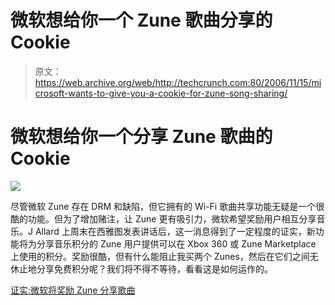 # 微软想给你一个 Zune 歌曲分享的 Cookie 

> 原文：<https://web.archive.org/web/http://techcrunch.com:80/2006/11/15/microsoft-wants-to-give-you-a-cookie-for-zune-song-sharing/>

# 微软想给你一个分享 Zune 歌曲的 Cookie

![](img/bba1d5e5f5ac82ae69ae31105f9dc749.png)

尽管微软 Zune 存在 DRM 和缺陷，但它拥有的 Wi-Fi 歌曲共享功能无疑是一个很酷的功能。但为了增加赌注，让 Zune 更有吸引力，微软希望奖励用户相互分享音乐。J Allard 上周末在西雅图发表讲话后，这一消息得到了一定程度的证实，新功能将为分享音乐积分的 Zune 用户提供可以在 Xbox 360 或 Zune Marketplace 上使用的积分。奖励很酷，但有什么能阻止我买两个 Zunes，然后在它们之间无休止地分享免费积分呢？我们将不得不等待，看看这是如何运作的。

[证实:微软将奖励 Zune 分享歌曲](https://web.archive.org/web/20130627210516/http://www.gizmodo.com/gadgets/portable-media/confirmed-microsoft-to-reward-zune-song-sharing-214800.php)